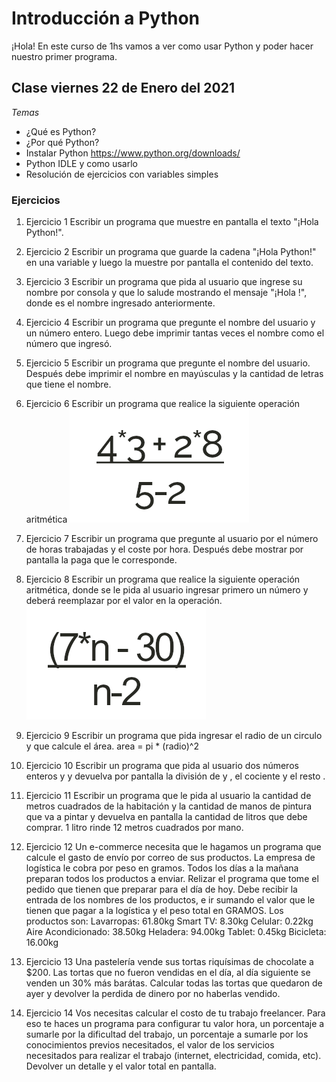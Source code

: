 # Introducción a Python

¡Hola! En este curso de 1hs vamos a ver como usar Python y poder hacer nuestro primer programa.

## Clase viernes 22 de Enero del 2021

*Temas*
- ¿Qué es Python?
- ¿Por qué Python?
- Instalar Python
https://www.python.org/downloads/
- Python IDLE y como usarlo
- Resolución de ejercicios con variables simples

### Ejercicios
1) Ejercicio 1
Escribir un programa que muestre en pantalla el texto "¡Hola Python!".


2) Ejercicio 2
Escribir un programa que guarde la cadena "¡Hola Python!" en una variable y luego la muestre por pantalla el contenido del texto.


3) Ejercicio 3
Escribir un programa que pida al usuario que ingrese su nombre por consola y que lo salude mostrando el mensaje "¡Hola <nombre>!", donde <nombre> es el nombre ingresado anteriormente.


4) Ejercicio 4
Escribir un programa que pregunte el nombre del usuario y un número entero. Luego debe imprimir tantas veces el nombre como el número que ingresó.


5) Ejercicio 5
Escribir un programa que pregunte el nombre del usuario. Después debe imprimir el nombre en mayúsculas y la cantidad de letras que tiene el nombre.


6) Ejercicio 6
Escribir un programa que realice la siguiente operación aritmética
![Alt text](operacion_artimetica2.png?raw=true "Title")



7) Ejercicio 7
Escribir un programa que pregunte al usuario por el número de horas trabajadas y el coste por hora. Después debe mostrar por pantalla la paga que le corresponde.



8) Ejercicio 8
Escribir un programa que realice la siguiente operación aritmética, donde se le pida al usuario ingresar primero un número <n> y deberá reemplazar <n> por el valor en la operación.
![Alt text](operacion_artimetica.png?raw=true "Title")



9) Ejercicio 9
Escribir un programa que pida ingresar el radio de un circulo y que calcule el área.
area = pi * (radio)^2


10) Ejercicio 10
Escribir un programa que pida al usuario dos números enteros <n> y <m> y devuelva por pantalla la división de <n> y <m>, el cociente <c> y el resto <r>.


11) Ejercicio 11
Escribir un programa que le pida al usuario la cantidad de metros cuadrados de la habitación y la cantidad de manos de pintura que va a pintar y devuelva en pantalla la cantidad de litros que debe comprar.
1 litro rinde 12 metros cuadrados por mano.


12) Ejercicio 12
Un e-commerce necesita que le hagamos un programa que calcule el gasto de envío por correo de sus productos.
La empresa de logística le cobra por peso en gramos.
Todos los días a la mañana preparan todos los productos a enviar. Relizar el programa que tome el pedido que tienen que preparar para el día de hoy.
Debe recibir la entrada de los nombres de los productos, e ir sumando el valor que le tienen que pagar a la logística y el peso total en GRAMOS.
Los productos son:
Lavarropas: 61.80kg
Smart TV: 8.30kg
Celular: 0.22kg
Aire Acondicionado: 38.50kg
Heladera: 94.00kg
Tablet: 0.45kg
Bicicleta: 16.00kg




13) Ejercicio 13
Una pastelería vende sus tortas riquísimas de chocolate a $200. Las tortas que no fueron vendidas en el día, al día siguiente se venden un 30% más barátas.
Calcular todas las tortas que quedaron de ayer y devolver la perdida de dinero por no haberlas vendido.




14) Ejercicio 14
Vos necesitas calcular el costo de tu trabajo freelancer. Para eso te haces un programa para configurar tu valor hora, un porcentaje a sumarle por la dificultad del trabajo, un porcentaje a sumarle por los conocimientos previos necesitados, el valor de los servicios necesitados para realizar el trabajo (internet, electricidad, comida, etc).
Devolver un detalle y el valor total en pantalla.